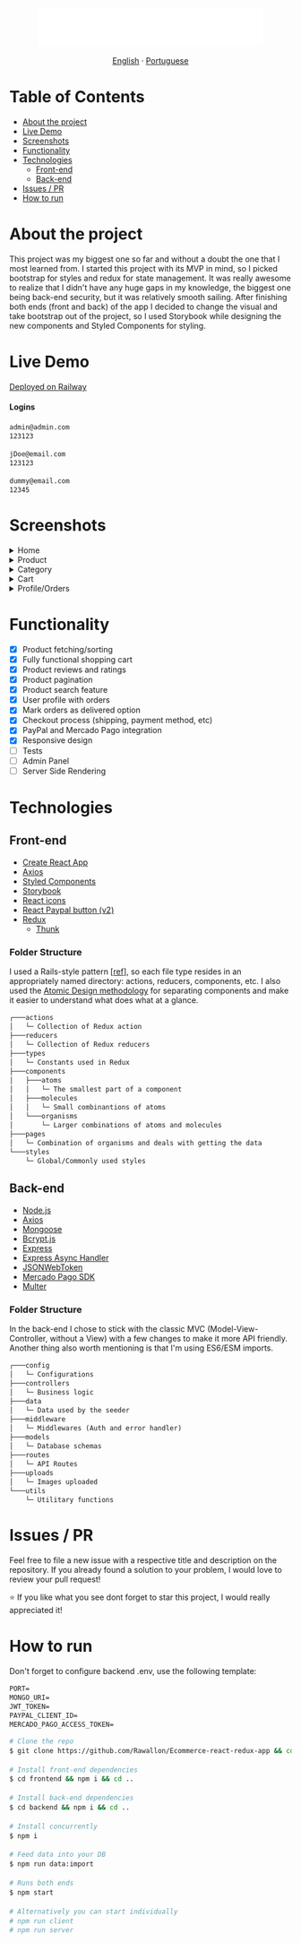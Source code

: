 <p align="center">
    <img src='./.readme/logo.svg' height="70">
</p>

<p align="center">
    <a href="README.md">English</a>
    ·
    <a href="README-PT.md">Portuguese</a>
 </p>

# Table of Contents

- [About the project](#About-the-project)
- [Live Demo](#Live-Demo)
- [Screenshots](#Screenshots)
- [Functionality](#Functionality)
- [Technologies](#Technologies)
  - [Front-end](#Front-end)
  - [Back-end](#Back-end)
- [Issues / PR](#Issues-/-PR)
- [How to run](#How-to-run)

# About the project

This project was my biggest one so far and without a doubt the one that I most learned from. I started this project with its MVP in mind, so I picked bootstrap for styles and redux for state management. It was really awesome to realize that I didn't have any huge gaps in my knowledge, the biggest one being back-end security, but it was relatively smooth sailing. After finishing both ends (front and back) of the app I decided to change the visual and take bootstrap out of the project, so I used Storybook while designing the new components and Styled Components for styling.

# Live Demo

[Deployed on Railway](https://shopay.up.railway.app/)


#### Logins

```
admin@admin.com
123123

jDoe@email.com
123123

dummy@email.com
12345
```

# Screenshots

<details><summary>Home</summary>
<p>
<img src="./.readme/home.jpg" >
</p>
</details>
<details><summary>Product</summary>
<p>
<img src="./.readme/product.jpg" >
</p>
</details>
<details><summary>Category</summary>
<p>
<img src="./.readme/category.jpg" >
</p>
</details>
<details><summary>Cart</summary>
<p>
<img src="./.readme/cart.jpg" >
</p>
</details>
<details><summary>Profile/Orders</summary>
<p>
<img src="./.readme/profile.jpg" >
</p>
</details>

# Functionality

- [x] Product fetching/sorting
- [x] Fully functional shopping cart
- [x] Product reviews and ratings
- [x] Product pagination
- [x] Product search feature
- [x] User profile with orders
- [x] Mark orders as delivered option
- [x] Checkout process (shipping, payment method, etc)
- [x] PayPal and Mercado Pago integration
- [x] Responsive design
- [ ] Tests
- [ ] Admin Panel
- [ ] Server Side Rendering

# Technologies

## Front-end

- [Create React App](https://create-react-app.dev/)
- [Axios](https://github.com/axios/axios)
- [Styled Components](https://styled-components.com/)
- [Storybook](https://storybook.js.org/)
- [React icons](https://react-icons.github.io/react-icons/)
- [React Paypal button (v2)](https://www.npmjs.com/package/react-paypal-button-v2)
- [Redux](https://react-redux.js.org/)
  - [Thunk](https://github.com/reduxjs/redux-thunk)

### Folder Structure

I used a Rails-style pattern [[ref](https://livebook.manning.com/book/redux-in-action/chapter-11/9)], so each file type resides in an appropriately named directory: actions, reducers, components, etc. I also used the [Atomic Design methodology](https://atomicdesign.bradfrost.com/chapter-2/) for separating components and make it easier to understand what does what at a glance.

```
┌───actions
│   └─ Collection of Redux action
├───reducers
│   └─ Collection of Redux reducers
├───types
│   └─ Constants used in Redux
├───components
│   ├───atoms
│   │   └─ The smallest part of a component
│   ├───molecules
│   │   └─ Small combinantions of atoms
│   └───organisms
│       └─ Larger combinations of atoms and molecules
├───pages
│   └─ Combination of organisms and deals with getting the data
└───styles
    └─ Global/Commonly used styles
```

## Back-end

- [Node.js](https://nodejs.org/en/)
- [Axios](https://github.com/axios/axios)
- [Mongoose](https://mongoosejs.com/)
- [Bcrypt.js](https://github.com/dcodeIO/bcrypt.js)
- [Express](https://expressjs.com/pt-br/)
- [Express Async Handler](https://github.com/Abazhenov/express-async-handler#readme)
- [JSONWebToken](https://jwt.io/)
- [Mercado Pago SDK](https://github.com/mercadopago/sdk-nodejs)
- [Multer](https://github.com/expressjs/multer)

### Folder Structure

In the back-end I chose to stick with the classic MVC (Model-View-Controller, without a View) with a few changes to make it more API friendly. Another thing also worth mentioning is that I'm using ES6/ESM imports.

```
┌───config
│   └─ Configurations
├───controllers
│   └─ Business logic
├───data
│   └─ Data used by the seeder
├───middleware
│   └─ Middlewares (Auth and error handler)
├───models
│   └─ Database schemas
├───routes
│   └─ API Routes
├───uploads
│   └─ Images uploaded
└───utils
    └─ Utilitary functions
```

# Issues / PR

Feel free to file a new issue with a respective title and description on the repository. If you already found a solution to your problem, I would love to review your pull request!

⭐ If you like what you see dont forget to star this project, I would really appreciated it!

# How to run

Don't forget to configure backend .env, use the following template:

```
PORT=
MONGO_URI=
JWT_TOKEN=
PAYPAL_CLIENT_ID=
MERCADO_PAGO_ACCESS_TOKEN=
```

```bash
# Clone the repo
$ git clone https://github.com/Rawallon/Ecommerce-react-redux-app && cd Ecommerce-react-redux-app

# Install front-end dependencies
$ cd frontend && npm i && cd ..

# Install back-end dependencies
$ cd backend && npm i && cd ..

# Install concurrently
$ npm i

# Feed data into your DB
$ npm run data:import

# Runs both ends
$ npm start

# Alternatively you can start individually
# npm run client
# npm run server
```
